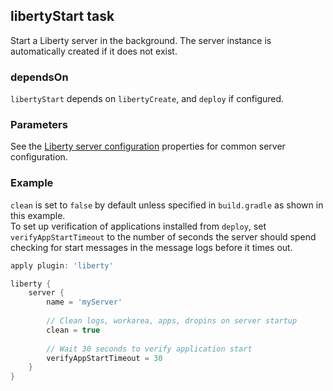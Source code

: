 ## libertyStart task  
Start a Liberty server in the background. The server instance is automatically created if it does not exist.  

### dependsOn
`libertyStart` depends on `libertyCreate`, and `deploy` if configured.  

### Parameters

See the [Liberty server configuration](libertyExtensions.md#liberty-server-configuration) properties for common server configuration.

### Example
`clean` is set to `false` by default unless specified in `build.gradle` as shown in this example.  
To set up verification of applications installed from `deploy`, set `verifyAppStartTimeout` to the number of seconds the server should spend checking for start messages in the message logs before it times out.

```groovy
apply plugin: 'liberty'

liberty {
    server {
        name = 'myServer'
        
        // Clean logs, workarea, apps, dropins on server startup 
        clean = true
        
        // Wait 30 seconds to verify application start
        verifyAppStartTimeout = 30
    }
}

```
